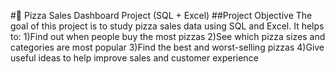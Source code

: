 #🍕 Pizza Sales Dashboard Project (SQL + Excel)
##Project Objective
The goal of this project is to study pizza sales data using SQL and Excel. It helps to:
     1)Find out when people buy the most pizzas
     2)See which pizza sizes and categories are most popular
     3)Find the best and worst-selling pizzas
     4)Give useful ideas to help improve sales and customer experience
